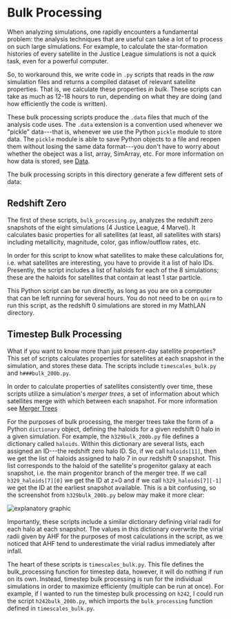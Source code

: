 # Bulk Processing

When analyzing simulations, one rapidly encounters a fundamental problem: the analysis techniques that are useful can take a lot of to process on such large simulations. For example, to calculate the star-formation histories of every satellite in the Justice League simulations is not a quick task, even for a powerful computer. 

So, to workaround this, we write code in `.py` scripts that reads in the *raw* simulation files and returns a compiled dataset of relevant satellite properties. That is, we calculate these properties *in bulk*. These scripts can take as much as 12-18 hours to run, depending on what they are doing (and how efficiently the code is written). 

These bulk processing scripts produce the `.data` files that much of the analysis code uses. The `.data` extension is a convention used whenever we "pickle" data---that is, whenever we use the Python `pickle` module to store data. The `pickle` module is able to save Python objects to a file and reopen them without losing the same data format---you don't have to worry about whether the obeject was a list, array, SimArray, etc. For more information on how data is stored, see [Data](../Data/).

The bulk processing scripts in this directory generate a few different sets of data:

## Redshift Zero

The first of these scripts, `bulk_processing.py`, analyzes the redshift zero snapshots of the eight simulations (4 Justice League, 4 Marvel). It calculates basic properties for all satellites (at least, all satellites with stars) including metallicity, magnitude, color, gas inflow/outflow rates, etc. 

In order for this script to know what satellites to make these calculations for, i.e. what satellites are interesting, you have to provide it a list of halo IDs. Presently, the script includes a list of haloids for each of the 8 simulations; these are the haloids for satellites that contain at least 1 star particle. 

This Python script can be run directly, as long as you are on a computer that can be left running for several hours. You do not need to be on `quirm` to run this script, as the redshift 0 simulations are stored in my MathLAN directory. 

## Timestep Bulk Processing

What if you want to know more than just present-day satellite properties? This set of scripts calculates properties for satellites at each snapshot in the simulation, and stores these data. The scripts include `timescales_bulk.py` and `h###bulk_200b.py`. 

In order to calculate properties of satellites consistently over time, these scripts utilize a simulation's *merger trees*, a set of information about which satellites merge with which between each snapshot. For more information see [Merger Trees](../MergerTrees/)

For the purposes of bulk processing, the merger trees take the form of a Python `dictionary` object, defining the haloids for a given redshift 0 halo in a given simulation. For example, the `h329bulk_200b.py` file defines a dictionary called `haloids`. Within this dictionary are several lists, each assigned an ID---the redshift zero halo ID. So, if we call `haloids[11]`, then we get the list of haloids assigned to halo 7 in our redshift 0 snapshot. This list corresponds to the haloid of the satellite's progenitor galaxy at each snapshot, i.e. the main progenitor branch of the merger tree. If we call `h329_haloids[7][0]` we get the ID at z=0 and if we call `h329_haloids[7][-1]` we get the ID at the earliest snapshot available. This is a bit confusing, so the screenshot from `h329bulk_200b.py` below may make it more clear: 

![explanatory graphic](graphic.png)

Importantly, these scripts include a similar dictionary defining virial radii for each halo at each snapshot. The values in this dictionary overwrite the virial radii given by AHF for the purposes of most calculations in the script, as we noticed that AHF tend to underestimate the virial radius immediately after infall. 

The heart of these scripts is `timescales_bulk.py`. This file defines the bulk_processing function for timestep data, however, it will do nothing if run on its own. Instead, timestep bulk processing is run for the individual simulations in order to maximize efficienty (multiple can be run at once). For example, if I wanted to run the timestep bulk processing on `h242`, I could run the script `h242bulk_200b.py`, which imports the `bulk_processing` function defined in `timescales_bulk.py`. 






